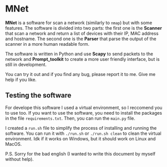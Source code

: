 # MNet

**MNet** is a software for scan a network (similarly to `nmap`) but with some features. The software is divided into two parts: the first one is the **Scanner** that scan a network and return a list of devices with their IP, MAC address and hostname. The second one is the **Parser** that parse the output of the scanner in a more human readable form.

The software is written in Python and use **Scapy** to send packets to the network and **Prompt_toolkit** to create a more user friendly interface, but is still in development.

You can try it out and if you find any bug, please report it to me. Give me help if you like.

## Testing the software

For develope this software I used a virtual environment, so I reccomend you to use too. If you want to use the software, you need to install the packages in the file `requirements.txt`. Then, you can run the `main.py` file.

I created a `run.sh` file to simplify the process of installing and running the software. You can run it with `./run.sh` or `./run.sh clean` to clean the virtual environment. Idk if it works on Windows, but it should work on Linux and MacOS.

P.S. Sorry for the bad english (I wanted to write this document by myself without help).